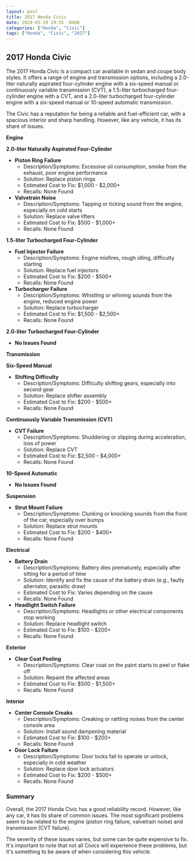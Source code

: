 ```yaml
---
layout: post
title: 2017 Honda Civic
date: 2024-03-29 19:55 -0400
categories: ["Honda", "Civic"]
tags: ["Honda", "Civic", "2017"]
---
```

## 2017 Honda Civic

The 2017 Honda Civic is a compact car available in sedan and coupe body styles. It offers a range of engine and transmission options, including a 2.0-liter naturally aspirated four-cylinder engine with a six-speed manual or continuously variable transmission (CVT), a 1.5-liter turbocharged four-cylinder engine with a CVT, and a 2.0-liter turbocharged four-cylinder engine with a six-speed manual or 10-speed automatic transmission.

The Civic has a reputation for being a reliable and fuel-efficient car, with a spacious interior and sharp handling. However, like any vehicle, it has its share of issues.

**Engine**

**2.0-liter Naturally Aspirated Four-Cylinder**

* **Piston Ring Failure**
    * Description/Symptoms: Excessive oil consumption, smoke from the exhaust, poor engine performance
    * Solution: Replace piston rings
    * Estimated Cost to Fix: $1,000 - $2,000+
    * Recalls: None Found
* **Valvetrain Noise**
    * Description/Symptoms: Tapping or ticking sound from the engine, especially on cold starts
    * Solution: Replace valve lifters
    * Estimated Cost to Fix: $500 - $1,000+
    * Recalls: None Found

**1.5-liter Turbocharged Four-Cylinder**

* **Fuel Injector Failure**
    * Description/Symptoms: Engine misfires, rough idling, difficulty starting
    * Solution: Replace fuel injectors
    * Estimated Cost to Fix: $200 - $500+
    * Recalls: None Found
* **Turbocharger Failure**
    * Description/Symptoms: Whistling or whining sounds from the engine, reduced engine power
    * Solution: Replace turbocharger
    * Estimated Cost to Fix: $1,500 - $2,500+
    * Recalls: None Found

**2.0-liter Turbocharged Four-Cylinder**

* **No Issues Found**

**Transmission**

**Six-Speed Manual**

* **Shifting Difficulty**
    * Description/Symptoms: Difficulty shifting gears, especially into second gear
    * Solution: Replace shifter assembly
    * Estimated Cost to Fix: $200 - $500+
    * Recalls: None Found

**Continuously Variable Transmission (CVT)**

* **CVT Failure**
    * Description/Symptoms: Shuddering or slipping during acceleration, loss of power
    * Solution: Replace CVT
    * Estimated Cost to Fix: $2,500 - $4,000+
    * Recalls: None Found

**10-Speed Automatic**

* **No Issues Found**

**Suspension**

* **Strut Mount Failure**
    * Description/Symptoms: Clunking or knocking sounds from the front of the car, especially over bumps
    * Solution: Replace strut mounts
    * Estimated Cost to Fix: $200 - $400+
    * Recalls: None Found

**Electrical**

* **Battery Drain**
    * Description/Symptoms: Battery dies prematurely, especially after sitting for a period of time
    * Solution: Identify and fix the cause of the battery drain (e.g., faulty alternator, parasitic draw)
    * Estimated Cost to Fix: Varies depending on the cause
    * Recalls: None Found
* **Headlight Switch Failure**
    * Description/Symptoms: Headlights or other electrical components stop working
    * Solution: Replace headlight switch
    * Estimated Cost to Fix: $100 - $200+
    * Recalls: None Found

**Exterior**

* **Clear Coat Peeling**
    * Description/Symptoms: Clear coat on the paint starts to peel or flake off
    * Solution: Repaint the affected areas
    * Estimated Cost to Fix: $500 - $1,500+
    * Recalls: None Found

**Interior**

* **Center Console Creaks**
    * Description/Symptoms: Creaking or rattling noises from the center console area
    * Solution: Install sound dampening material
    * Estimated Cost to Fix: $100 - $200+
    * Recalls: None Found
* **Door Lock Failure**
    * Description/Symptoms: Door locks fail to operate or unlock, especially in cold weather
    * Solution: Replace door lock actuators
    * Estimated Cost to Fix: $200 - $500+
    * Recalls: None Found

### Summary

Overall, the 2017 Honda Civic has a good reliability record. However, like any car, it has its share of common issues. The most significant problems seem to be related to the engine (piston ring failure, valvetrain noise) and transmission (CVT failure).

The severity of these issues varies, but some can be quite expensive to fix. It's important to note that not all Civics will experience these problems, but it's something to be aware of when considering this vehicle.
